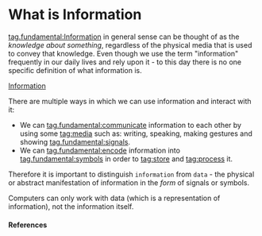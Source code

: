 # What is Information

[tag.fundamental:Information](https://en.wikipedia.org/wiki/Information) in
general sense can be thought of as the *knowledge about something*, regardless
of the physical media that is used to convey that knowledge. Even though we use
the term "information" frequently in our daily lives and rely upon it - to this
day there is no one specific definition of what information is.

[Information](youtube://WytNkw1xOIc)

There are multiple ways in which we can use information and interact with it:

- We can
[tag.fundamental:communicate](https://en.wikipedia.org/wiki/Communication)
information to each other by using some
[tag:media](https://en.wikipedia.org/wiki/Media_(communication))
such as:
writing, speaking, making gestures and showing
[tag.fundamental:signals](https://en.wikipedia.org/wiki/Signal).
- We can
[tag.fundamental:encode](https://en.wikipedia.org/wiki/Code)
information into
[tag.fundamental:symbols](https://en.wikipedia.org/wiki/Symbol)
in order to
[tag:store](https://en.wikipedia.org/wiki/Data_storage)
and
[tag:process](https://en.wikipedia.org/wiki/Electronic_data_processing)
it.

Therefore it is important to distinguish `information` from `data` - the
physical or abstract manifestation of information in the *form* of signals or
symbols.

Computers can only work with data (which is a representation of
information), not the information itself.

<!-- > **More to think about**
>
> The topic of information is somewhat philosophical
> [tag.image/youtube:What is Information?](https://www.youtube.com/watch?v=ekfG-PCk25g) -->

<!-- [Information Theory part 2: History of the Alphabet](youtube://MM6BrZwkBRA) -->

<!-- [Digital vs Analog. What's the Difference? Why Does it Matter?](youtube://ZWdT-6Ld71Q) -->

#### References

[^Video 1]: MAYAnMAYA. _Information_
[tag.image/youtube:Open Video](https://www.youtube.com/watch?v=WytNkw1xOIc)

<!-- [^Video 1]:  Art of the Problem. _Information Theory part 3: What is coding theory?_
[tag.image/youtube:Open Video](https://www.youtube.com/watch?v=WytNkw1xOIc)

[^Video 2]:  Basics Explained, H3Vtux. _Digital vs Analog. What's the Difference? Why Does it Matter?_
[tag.image/youtube:Open Video](https://www.youtube.com/watch?v=ZWdT-6Ld71Q) -->
